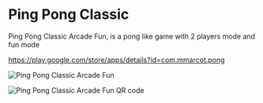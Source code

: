 Ping Pong Classic
===============================

Ping Pong Classic Arcade Fun, is a pong like game with 2 players mode and fun mode

https://play.google.com/store/apps/details?id=com.mmarcot.pong

![Ping Pong Classic Arcade Fun](http://image.noelshack.com/fichiers/2014/49/1417526478-play3.png "Ping Pong Classic Arcade Fun") 

![Ping Pong Classic Arcade Fun QR code](http://image.noelshack.com/fichiers/2014/49/1417526713-qrcode.png "Ping Pong Classic Arcade Fun QR code") 
